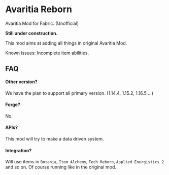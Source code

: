 # Avaritia Reborn

Avaritia Mod for Fabric. (Unofficial)

**Still under construction.**

This mod aims at adding all things in original Avaritia Mod.

Known issues: Incomplete item abilities.

## FAQ

#### Other version?
We have the plan to support all primary version. (1.14.4, 1.15.2, 1.16.5 ...)

#### Forge?
No.

#### APIs?
This mod will try to make a data driven system.

#### Integration?
Will use items in `Botania`, `Item Alchemy`, `Tech Reborn`, `Applied Energistics 2` and so on. Of course running like in the original mod.